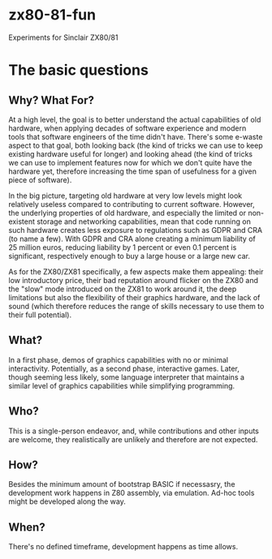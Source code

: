 # zx80-81-fun
Experiments for Sinclair ZX80/81

# The basic questions
## Why? What For?
At a high level, the goal is to better understand the actual
capabilities of old hardware, when applying decades of software
experience and modern tools that software engineers of the time
didn't have.
There's some e-waste aspect to that goal, both looking back (the
kind of tricks we can use to keep existing hardware useful for
longer) and looking ahead (the kind of tricks we can use to
implement features now for which we don't quite have the
hardware yet, therefore increasing the time span of usefulness
for a given piece of software).

In the big picture, targeting old hardware at very low levels
might look relatively useless compared to contributing to current
software.
However, the underlying properties of old hardware, and especially
the limited or non-existent storage and networking capabilities,
mean that code running on such hardware creates less exposure to
regulations such as GDPR and CRA (to name a few).
With GDPR and CRA alone creating a minimum liability of 25 million
euros, reducing liability by 1 percent or even 0.1 percent is
significant, respectively enough to buy a large house or a large
new car.

As for the ZX80/ZX81 specifically, a few aspects make them appealing:
their low introductory price, their bad reputation around flicker on
the ZX80 and the "slow" mode introduced on the ZX81 to work around it,
the deep limitations but also the flexibility of their graphics
hardware, and the lack of sound (which therefore reduces the range of
skills necessary to use them to their full potential).

## What?
In a first phase, demos of graphics capabilities with no or minimal
interactivity. Potentially, as a second phase, interactive games.
Later, though seeming less likely, some language interpreter that
maintains a similar level of graphics capabilities while simplifying
programming.

## Who?
This is a single-person endeavor, and, while contributions and other
inputs are welcome, they realistically are unlikely and therefore are
not expected.

## How?
Besides the minimum amount of bootstrap BASIC if necessasry, the
development work happens in Z80 assembly, via emulation.
Ad-hoc tools might be developed along the way.

## When?
There's no defined timeframe, development happens as time allows.
